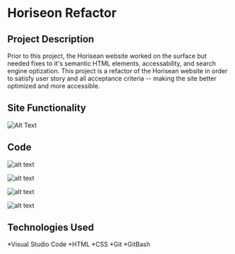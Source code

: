 # Horiseon Refactor
  
## Project Description

Prior to this project, the Horisean website worked on the surface but needed fixes to it's semantic HTML elements, accessability, and search engine optization.
This project is a refactor of the Horisean website in order to satisfy user story and all acceptance criteria -- making the site better optimized and more accessible.


## Site Functionality

![Alt Text](https://im2.ezgif.com/tmp/ezgif-2-d6f68b1b3a.gif)


## Code

![alt text](https://github.com/[ltmccarthy9]/[horiseon-refactor]/blob/[main]/screenshot1.png?raw=true)

![alt text](https://github.com/[ltmccarthy9]/[horiseon-refactor]/blob/[main]/screenshot2.png?raw=true)

![alt text](https://github.com/[ltmccarthy9]/[horiseon-refactor]/blob/[main]/screenshot3.png?raw=true)

![alt text](https://github.com/[ltmccarthy9]/[horiseon-refactor]/blob/[main]/screenshot4.png?raw=true)



## Technologies Used

*Visual Studio Code
*HTML
*CSS
*Git
*GitBash